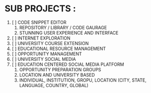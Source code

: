 # SUB PROJECTS :

1. [ ] CODE SNIPPET EDITOR
   1. REPOSITORY / LIBRARY / CODE GAURAGE
   2. STUNNING USER EXPERIENCE AND INTERFACE
2. [ ] INTERNET EXPLORATION
3. [ ] UNIVERSITY COURSE EXTENSION
4. [ ] EDUCATIONAL RESOURCE MANAGEMENT
5. [ ] OPPORTUNITY MANAGEMENT
6. [ ] UNIVERSITY SOCIAL MEDIA
7. [ ] EDUCATION CENTERED SOCIAL MEDIA PLATFORM
   1. OPPORTUNITY PREPARATION GROUPS
   2. LOCATION AND UNIVERSITY BASED
   3. INDIVIDUAL, INSTITUTION, GROPU, LOCATION (CITY, STATE, LANGUAGE, COUNTRY, GLOBAL)
